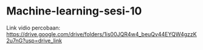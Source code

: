 # Machine-learning-sesi-10
Link vidio percobaan:
https://drive.google.com/drive/folders/1is00JQR4w4_beuQv44EYQW4gzzK2u7nG?usp=drive_link
